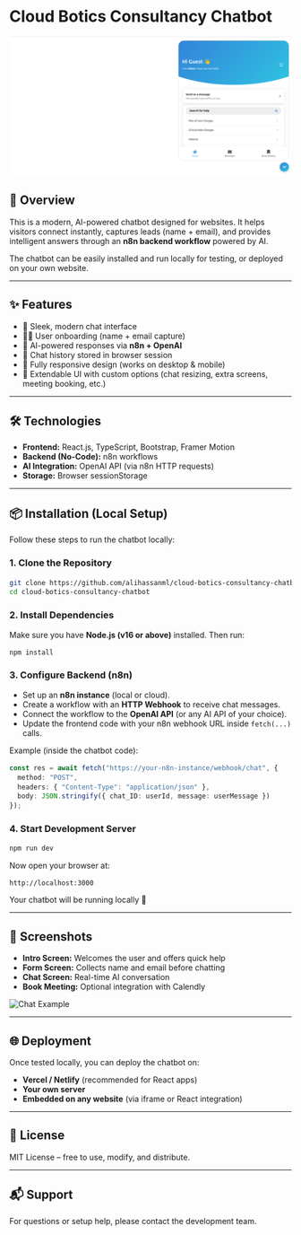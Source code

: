 # Cloud Botics Consultancy Chatbot

![Chatbot Banner](./image.png)

## 🚀 Overview

This is a modern, AI-powered chatbot designed for websites.
It helps visitors connect instantly, captures leads (name + email), and provides intelligent answers through an **n8n backend workflow** powered by AI.

The chatbot can be easily installed and run locally for testing, or deployed on your own website.

---

## ✨ Features

* 💬 Sleek, modern chat interface
* 🧑‍💻 User onboarding (name + email capture)
* 🤖 AI-powered responses via **n8n + OpenAI**
* 💾 Chat history stored in browser session
* 📱 Fully responsive design (works on desktop & mobile)
* 🔧 Extendable UI with custom options (chat resizing, extra screens, meeting booking, etc.)

---

## 🛠️ Technologies

* **Frontend:** React.js, TypeScript, Bootstrap, Framer Motion
* **Backend (No-Code):** n8n workflows
* **AI Integration:** OpenAI API (via n8n HTTP requests)
* **Storage:** Browser sessionStorage

---

## 📦 Installation (Local Setup)

Follow these steps to run the chatbot locally:

### 1. Clone the Repository

```bash
git clone https://github.com/alihassanml/cloud-botics-consultancy-chatbot.git
cd cloud-botics-consultancy-chatbot
```

### 2. Install Dependencies

Make sure you have **Node.js (v16 or above)** installed.
Then run:

```bash
npm install
```

### 3. Configure Backend (n8n)

* Set up an **n8n instance** (local or cloud).
* Create a workflow with an **HTTP Webhook** to receive chat messages.
* Connect the workflow to the **OpenAI API** (or any AI API of your choice).
* Update the frontend code with your n8n webhook URL inside `fetch(...)` calls.

Example (inside the chatbot code):

```ts
const res = await fetch("https://your-n8n-instance/webhook/chat", {
  method: "POST",
  headers: { "Content-Type": "application/json" },
  body: JSON.stringify({ chat_ID: userId, message: userMessage })
});
```

### 4. Start Development Server

```bash
npm run dev
```

Now open your browser at:

```
http://localhost:3000
```

Your chatbot will be running locally 🎉

---

## 📸 Screenshots

* **Intro Screen:** Welcomes the user and offers quick help
* **Form Screen:** Collects name and email before chatting
* **Chat Screen:** Real-time AI conversation
* **Book Meeting:** Optional integration with Calendly

![Chat Example](https://your-image-url.com/chat.png)

---

## 🌐 Deployment

Once tested locally, you can deploy the chatbot on:

* **Vercel / Netlify** (recommended for React apps)
* **Your own server**
* **Embedded on any website** (via iframe or React integration)

---

## 📝 License

MIT License – free to use, modify, and distribute.

---

## 📬 Support

For questions or setup help, please contact the development team.
